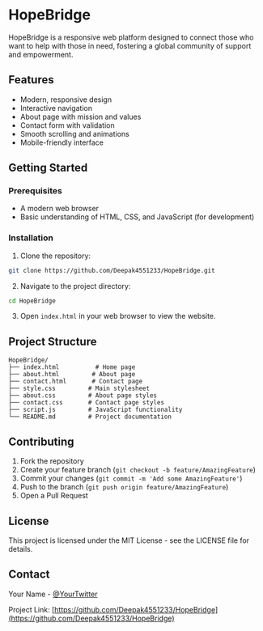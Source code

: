 # HopeBridge

HopeBridge is a responsive web platform designed to connect those who want to help with those in need, fostering a global community of support and empowerment.

## Features

- Modern, responsive design
- Interactive navigation
- About page with mission and values
- Contact form with validation
- Smooth scrolling and animations
- Mobile-friendly interface

## Getting Started

### Prerequisites

- A modern web browser
- Basic understanding of HTML, CSS, and JavaScript (for development)

### Installation

1. Clone the repository:
```bash
git clone https://github.com/Deepak4551233/HopeBridge.git
```

2. Navigate to the project directory:
```bash
cd HopeBridge
```

3. Open `index.html` in your web browser to view the website.

## Project Structure

```
HopeBridge/
├── index.html          # Home page
├── about.html         # About page
├── contact.html       # Contact page
├── style.css         # Main stylesheet
├── about.css         # About page styles
├── contact.css       # Contact page styles
├── script.js         # JavaScript functionality
└── README.md         # Project documentation
```

## Contributing

1. Fork the repository
2. Create your feature branch (`git checkout -b feature/AmazingFeature`)
3. Commit your changes (`git commit -m 'Add some AmazingFeature'`)
4. Push to the branch (`git push origin feature/AmazingFeature`)
5. Open a Pull Request

## License

This project is licensed under the MIT License - see the LICENSE file for details.

## Contact

Your Name - [@YourTwitter](https://twitter.com/YourTwitter)

Project Link: [https://github.com/Deepak4551233/HopeBridge](https://github.com/Deepak4551233/HopeBridge) 